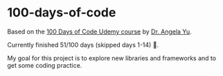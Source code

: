 # 100-days-of-code

Based on the [100 Days of Code Udemy course](https://www.udemy.com/course/100-days-of-code/) by [Dr. Angela Yu](https://github.com/angelabauer?tab=repositories).

Currently finished 51/100 days (skipped days 1-14) 🥳.

My goal for this project is to explore new libraries and frameworks and to get some coding practice.

